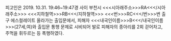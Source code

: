 피고인은 2019. 10.31. 19:46~19:47경 사이 부천시 <<<시아래주소>>>RA<<</시아래주소>>> <<<지하철역>>>RB<<</지하철역>>> <<<번>>>RC<<</번>>>번 출구 에스컬레이트 올라가는 출입문에서, 피해자 <<<내국인이름>>>B<<</내국인이름>>>(27세,여)와 출입문 통행 문제로 시비되어 발로 피해자의 종아리를 2회 걷어차고, 주먹을 휘두르는 등 폭행하였다.
